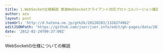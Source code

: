 ```yaml
---
title: 1.WebSocket仕様解説 実装WebSocketクライアント対応プロトコルバージョン確認編 - gtk2kの日記
author: azu
layout: post
itemUrl: 'http://d.hatena.ne.jp/gtk2k/20120203/1328274962'
editJSONPath: 'https://github.com/jser/jser.info/edit/gh-pages/data/2012/02/index.json'
date: '2012-02-24T09:37:00Z'
---
```

WebSocketの仕様についての解説
